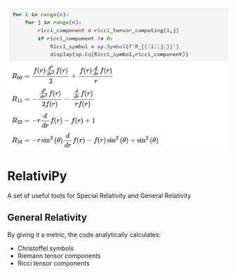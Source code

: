 ![Cover image](./images/cover.png)

# RelativiPy

A set of useful tools for Special Relativity and General Relativity

## General Relativity
By giving it a metric, the code analytically calculates:
- Christoffel symbols
- Riemann tensor components
- Ricci tensor components